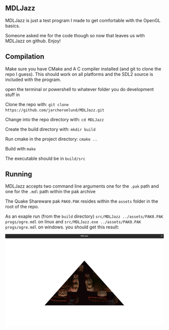 ## MDLJazz
MDLJazz is just a test program I made to get comfortable with the OpenGL basics.

Someone asked me for the code though so now that leaves us with MDLJazz on github. Enjoy!

## Compilation

Make sure you have CMake and A C compiler installed (and git to clone the repo I guess).
This should work on all platforms and the SDL2 source is included with the program.

open the terminal or powershell to whatever folder you do development stuff in

Clone the repo with: `git clone https://github.com/jarcheroelund/MDLJazz.git`

Change into the repo directory with: `cd MDLJazz`

Create the build directory with: `mkdir build`

Run cmake in the project directory: `cmake ..`

Build with `make`

The executable should be in `build/src`

## Running

MDLJazz accepts two command line arguments one for the `.pak` path and one for the `.mdl` path within the pak archive

The Quake Shareware pak `PAK0.PAK` resides within the `assets` folder in the root of the repo.

As an exaple run (from the `build` directory) `src/MDLJazz ../assets/PAK0.PAK progs/ogre.mdl` on linux and `src/MDLJazz.exe ../assets/PAK0.PAK progs/ogre.mdl` on windows. you should get this result:

![](/assets/output-sample.png)
